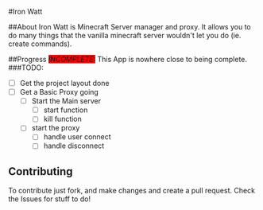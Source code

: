 #Iron Watt

##About
Iron Watt is Minecraft Server manager and proxy. It allows you to do many things
that the vanilla minecraft server wouldn't let you do (ie. create commands).

##Progress
<i style="background:red">INCOMPLETE:</i> This App is nowhere close to being complete.
###TODO:

- [ ] Get the project layout done
- [ ] Get a Basic Proxy going
    - [ ] Start the Main server
        - [ ] start function
        - [ ] kill function
    - [ ] start the proxy
        - [ ] handle user connect
        - [ ] handle disconnect

## Contributing
To contribute just fork, and make changes and create a pull request.
Check the Issues for stuff to do!